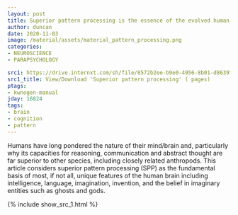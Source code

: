 ```yaml
---
layout: post
title: Superior pattern processing is the essence of the evolved human brain
author: duncan
date: 2020-11-03
image: /material/assets/material_pattern_processing.png
categories:
- NEUROSCIENCE
- PARAPSYCHOLOGY

src1: https://drive.internxt.com/sh/file/8572b2ee-b9e0-4956-8b01-d8639f2555cc/3a64dba7542af6e67a8c17dae513a19eed976127828eda4347596771397c7291
src1_title: View/Download 'Superior pattern processing' ( pages)
ptags:
- kwnogen-manual
jday: 16824
tags:
- brain
- cognition
- pattern
---
```


Humans have long pondered the nature of their mind/brain and, particularly why its capacities for reasoning, communication and abstract thought are far superior to other species, including closely related anthropods. This article considers superior pattern processing (SPP) as the fundamental basis of most, if not all, unique features of the human brain including intelligence, language, imagination, invention, and the belief in imaginary entities such as ghosts and gods.

<!--more-->

{% include show_src_1.html %}

